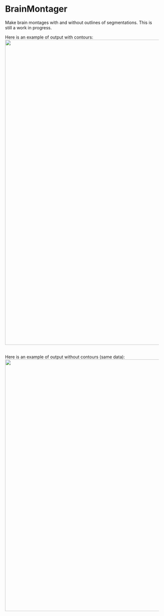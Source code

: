 # BrainMontager
Make brain montages with and without outlines of segmentations. This is still a work in progress.

Here is an example of output with contours:
<br/>
<img align="center" width="825" height="1000" src="https://i.imgur.com/T3iHSgs.png">
<br/>
<br/>

Here is an example of output without contours (same data):
<br/>
<img align="center" width="1000" height="825" src="https://i.imgur.com/2JXaoLV.png">
<br/>
<br/>
